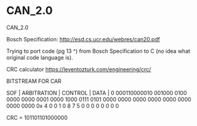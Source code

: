 # CAN_2.0
CAN_2.0

Bosch Specification: http://esd.cs.ucr.edu/webres/can20.pdf

Trying to port code (pg 13 ^) from Bosch Specification to C (no idea what original code language is). 

CRC calculator
https://leventozturk.com/engineering/crc/




BITSTREAM FOR CAR

SOF |  ARBITRATION | CONTROL |                                     DATA                                       |
0     000110000010   001000    0100 0000 0000 0001 0000 1000 0111 0101 0000 0000 0000 0000 0000 0000 0000 0000
                            0x  4    0    0    1    0    8    7    5    0    0    0    0    0    0    0    0 
                            
                            
                            
 CRC = 101101101000000
